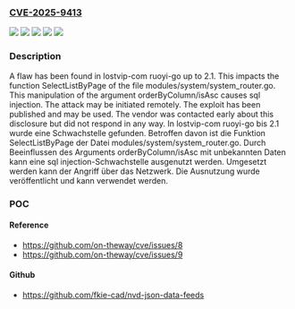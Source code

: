 ### [CVE-2025-9413](https://cve.mitre.org/cgi-bin/cvename.cgi?name=CVE-2025-9413)
![](https://img.shields.io/static/v1?label=Product&message=ruoyi-go&color=blue)
![](https://img.shields.io/static/v1?label=Version&message=2.0%20&color=brightgreen)
![](https://img.shields.io/static/v1?label=Version&message=2.1%20&color=brightgreen)
![](https://img.shields.io/static/v1?label=Vulnerability&message=Injection&color=brightgreen)
![](https://img.shields.io/static/v1?label=Vulnerability&message=SQL%20Injection&color=brightgreen)

### Description

A flaw has been found in lostvip-com ruoyi-go up to 2.1. This impacts the function SelectListByPage of the file modules/system/system_router.go. This manipulation of the argument orderByColumn/isAsc causes sql injection. The attack may be initiated remotely. The exploit has been published and may be used. The vendor was contacted early about this disclosure but did not respond in any way.
In lostvip-com ruoyi-go bis 2.1 wurde eine Schwachstelle gefunden. Betroffen davon ist die Funktion SelectListByPage der Datei modules/system/system_router.go. Durch Beeinflussen des Arguments orderByColumn/isAsc mit unbekannten Daten kann eine sql injection-Schwachstelle ausgenutzt werden. Umgesetzt werden kann der Angriff über das Netzwerk. Die Ausnutzung wurde veröffentlicht und kann verwendet werden.

### POC

#### Reference
- https://github.com/on-theway/cve/issues/8
- https://github.com/on-theway/cve/issues/9

#### Github
- https://github.com/fkie-cad/nvd-json-data-feeds


